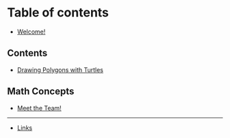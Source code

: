 # Table of contents

* [Welcome!](README.md)

## Contents

* [Drawing Polygons with Turtles](contents/drawing-polygons-with-turtles.md)

## Math Concepts

* [Meet the Team!](math-concepts/meet-the-team.md)

***

* [Links](links.md)
